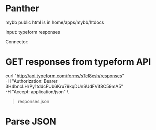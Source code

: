 # Panther

mybb public html is in home/apps/mybb/htdocs

Input: typeform responses

Connector:

# GET responses from typeform API
curl "http://api.typeform.com/forms/sTcI8xsh/responses" \
  -H "Authorization: Bearer 3H4bncLHrPy1tddcFUb6Kru79kqDUnSUdFVif8C59mA5" \
  -H "Accept: application/json" \
  > responses.json
# Parse JSON

# 
